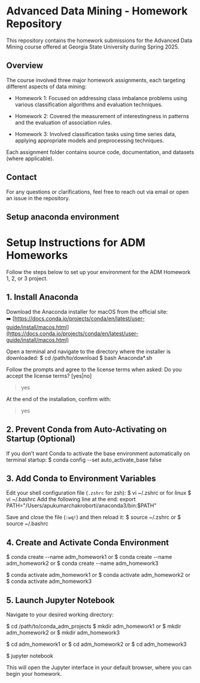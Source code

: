 # Advanced Data Mining - Homework Repository

This repository contains the homework submissions for the Advanced Data Mining course offered at Georgia State University during Spring 2025.

## Overview

The course involved three major homework assignments, each targeting different aspects of data mining:

- Homework 1: Focused on addressing class imbalance problems using various classification algorithms and evaluation techniques.

- Homework 2: Covered the measurement of interestingness in patterns and the evaluation of association rules.

- Homework 3: Involved classification tasks using time series data, applying appropriate models and preprocessing techniques.

Each assignment folder contains source code, documentation, and datasets (where applicable).

## Contact

For any questions or clarifications, feel free to reach out via email or open an issue in the repository.

## Setup anaconda environment
# Setup Instructions for ADM Homeworks

Follow the steps below to set up your environment for the ADM Homework 1, 2, or 3 project.
## 1. Install Anaconda

Download the Anaconda installer for macOS from the official site:  
➡️ [https://docs.conda.io/projects/conda/en/latest/user-guide/install/macos.html](https://docs.conda.io/projects/conda/en/latest/user-guide/install/macos.html)

Open a terminal and navigate to the directory where the installer is downloaded:
$ cd /path/to/download
$ bash Anaconda*.sh

Follow the prompts and agree to the license terms when asked:
Do you accept the license terms? [yes|no]
> yes

At the end of the installation, confirm with:
> yes

## 2. Prevent Conda from Auto-Activating on Startup (Optional)
If you don’t want Conda to activate the base environment automatically on terminal startup:
$ conda config --set auto_activate_base false

## 3. Add Conda to Environment Variables
Edit your shell configuration file (`.zshrc` for zsh):
$ vi ~/.zshrc
or for linux
$ vi ~/.bashrc
Add the following line at the end:
export PATH="/Users/apukumarchakroborti/anaconda3/bin:$PATH"

Save and close the file (`:wq!`) and then reload it:
$ source ~/.zshrc
or
$ source ~/.bashrc

## 4. Create and Activate Conda Environment
$ conda create --name adm_homework1
or
$ conda create --name adm_homework2
or
$ conda create --name adm_homework3

$ conda activate adm_homework1
or
$ conda activate adm_homework2
or
$ conda activate adm_homework3

## 5. Launch Jupyter Notebook

Navigate to your desired working directory:

$ cd /path/to/conda_adm_projects
$ mkdir adm_homework1
or
$ mkdir adm_homework2
or
$ mkdir adm_homework3

$ cd adm_homework1
or
$ cd adm_homework2
or
$ cd adm_homework3

$ jupyter notebook

This will open the Jupyter interface in your default browser, where you can begin your homework.
